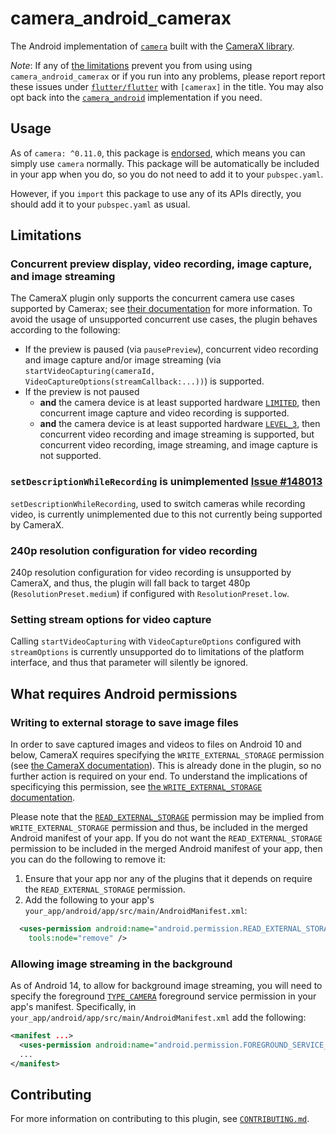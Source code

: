# camera\_android\_camerax

The Android implementation of [`camera`][1] built with the [CameraX library][2].

*Note*: If any of [the limitations](#limitations) prevent you from using
using `camera_android_camerax` or if you run into any problems, please report
report these issues under [`flutter/flutter`][5] with `[camerax]` in the title.
You may also opt back into the [`camera_android`][9] implementation if you need.

## Usage

As of `camera: ^0.11.0`, this package is [endorsed][3], which means you can
simply use `camera` normally. This package will be automatically be included
in your app when you do, so you do not need to add it to your `pubspec.yaml`.

However, if you `import` this package to use any of its APIs directly, you
should add it to your `pubspec.yaml` as usual.

## Limitations

### Concurrent preview display, video recording, image capture, and image streaming

The CameraX plugin only supports the concurrent camera use cases supported by Camerax; see
[their documentation][6] for more information. To avoid the usage of unsupported concurrent
use cases, the plugin behaves according to the following:

* If the preview is paused (via `pausePreview`), concurrent video recording and image capture
  and/or image streaming (via `startVideoCapturing(cameraId, VideoCaptureOptions(streamCallback:...))`)
  is supported.
* If the preview is not paused
  * **and** the camera device is at least supported hardware [`LIMITED`][8], then concurrent
    image capture and video recording is supported.
  * **and** the camera device is at least supported hardware [`LEVEL_3`][7], then concurrent
    video recording and image streaming is supported, but concurrent video recording, image
    streaming, and image capture is not supported.

### `setDescriptionWhileRecording` is unimplemented [Issue #148013][148013]
`setDescriptionWhileRecording`, used to switch cameras while recording video, is currently unimplemented
due to this not currently being supported by CameraX.

### 240p resolution configuration for video recording

240p resolution configuration for video recording is unsupported by CameraX, and thus,
the plugin will fall back to target 480p (`ResolutionPreset.medium`) if configured with
`ResolutionPreset.low`.

### Setting stream options for video capture

Calling `startVideoCapturing` with `VideoCaptureOptions` configured with
`streamOptions` is currently unsupported do to
limitations of the platform interface,
and thus that parameter will silently be ignored.

## What requires Android permissions

### Writing to external storage to save image files

In order to save captured images and videos to files on Android 10 and below, CameraX
requires specifying the `WRITE_EXTERNAL_STORAGE` permission (see [the CameraX documentation][10]).
This is already done in the plugin, so no further action is required on your end. To understand
the implications of specificying this permission, see [the `WRITE_EXTERNAL_STORAGE` documentation][11].

Please note that the [`READ_EXTERNAL_STORAGE`][13] permission may be implied from `WRITE_EXTERNAL_STORAGE`
permission and thus, be included in the merged Android manifest of your app. If you do not want the
`READ_EXTERNAL_STORAGE` permission to be included in the merged Android manifest of your app, then you can
do the following to remove it:

1. Ensure that your app nor any of the plugins that it depends on require the `READ_EXTERNAL_STORAGE` permission.
2. Add the following to your app's `your_app/android/app/src/main/AndroidManifest.xml`:

```xml
  <uses-permission android:name="android.permission.READ_EXTERNAL_STORAGE"
    tools:node="remove" />
```

### Allowing image streaming in the background

As of Android 14, to allow for background image streaming, you will need to specify the foreground
[`TYPE_CAMERA`][12] foreground service permission in your app's manifest. Specifically, in
`your_app/android/app/src/main/AndroidManifest.xml` add the following:

```xml
<manifest ...>
  <uses-permission android:name="android.permission.FOREGROUND_SERVICE_CAMERA" />
  ...
</manifest>
```

## Contributing

For more information on contributing to this plugin, see [`CONTRIBUTING.md`](CONTRIBUTING.md).

<!-- Links -->

[1]: https://pub.dev/packages/camera
[2]: https://developer.android.com/training/camerax
[3]: https://flutter.dev/to/endorsed-federated-plugin
[4]: https://pub.dev/packages/camera_android
[5]: https://github.com/flutter/flutter/issues/new/choose
[6]: https://developer.android.com/media/camera/camerax/architecture#combine-use-cases
[7]: https://developer.android.com/reference/android/hardware/camera2/CameraMetadata#INFO_SUPPORTED_HARDWARE_LEVEL_3
[8]: https://developer.android.com/reference/android/hardware/camera2/CameraMetadata#INFO_SUPPORTED_HARDWARE_LEVEL_LIMITED
[9]: https://pub.dev/packages/camera_android#usage
[10]: https://developer.android.com/media/camera/camerax/architecture#permissions
[11]: https://developer.android.com/reference/android/Manifest.permission#WRITE_EXTERNAL_STORAGE
[12]: https://developer.android.com/reference/android/Manifest.permission#FOREGROUND_SERVICE_CAMERA
[13]: https://developer.android.com/reference/android/Manifest.permission#READ_EXTERNAL_STORAGE
[148013]: https://github.com/flutter/flutter/issues/148013
